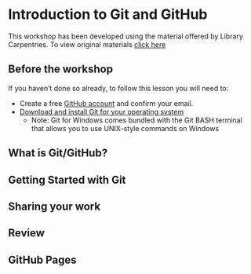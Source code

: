 # Introduction to Git and GitHub

This workshop has been developed using the material offered by Library Carpentries. To view original materials [click here](https://librarycarpentry.org/lc-git/)

## Before the workshop

If you haven’t done so already, to follow this lesson you will need to:
* Create a free [GitHub account](https://github.com/) and confirm your email.
* [Download and install Git for your operating system](https://git-scm.com/downloads)
     * Note: Git for Windows comes bundled with the Git BASH terminal that allows you to use UNIX-style commands on Windows

## What is Git/GitHub?

## Getting Started with Git

## Sharing your work

## Review

## GitHub Pages
